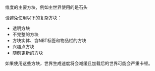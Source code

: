 维度的主要方块，例如主世界使用的是石头

请避免使用以下的复杂方块：

* 透明方块
* 不完整的方块
* 方块实体、含NBT标签和物品栏的方块
* 兴趣点方块
* 随刻更新的方块

如果使用这些方块，世界生成速度将会减缓且加载后的世界可能会严重卡顿。